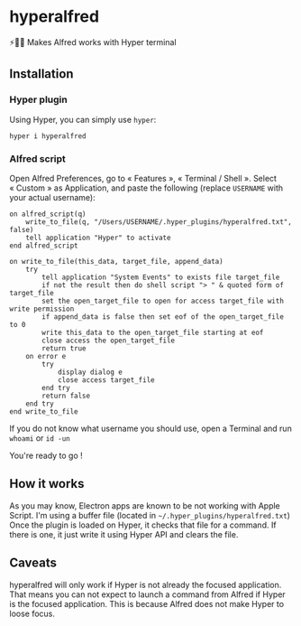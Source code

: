 # hyperalfred

⚡🔎🎩 Makes Alfred works with Hyper terminal

## Installation

### Hyper plugin

Using Hyper, you can simply use `hyper`:

```
hyper i hyperalfred
```

### Alfred script

Open Alfred Preferences, go to « Features », « Terminal / Shell ».
Select « Custom » as Application, and paste the following (replace `USERNAME` with your actual username):

```applescript
on alfred_script(q)
    write_to_file(q, "/Users/USERNAME/.hyper_plugins/hyperalfred.txt", false)
    tell application "Hyper" to activate
end alfred_script

on write_to_file(this_data, target_file, append_data)
    try
        tell application "System Events" to exists file target_file
        if not the result then do shell script "> " & quoted form of target_file
        set the open_target_file to open for access target_file with write permission
        if append_data is false then set eof of the open_target_file to 0
        write this_data to the open_target_file starting at eof
        close access the open_target_file
        return true
    on error e
        try
            display dialog e
            close access target_file
        end try
        return false
    end try
end write_to_file
```

If you do not know what username you should use, open a Terminal and run `whoami` or `id -un`

You're ready to go !

## How it works

As you may know, Electron apps are known to be not working with Apple Script. I'm using a buffer file (located in `~/.hyper_plugins/hyperalfred.txt`)
Once the plugin is loaded on Hyper, it checks that file for a command. If there is one, it just write it using Hyper API and clears the file.

## Caveats

hyperalfred will only work if Hyper is not already the focused application. That means you can not expect to launch a command from Alfred if Hyper is the focused application. This is because Alfred does not make Hyper to loose focus.
